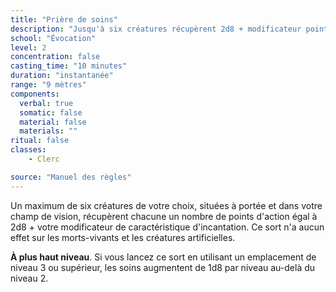 ```yaml
---
title: "Prière de soins"
description: "Jusqu'à six créatures récupèrent 2d8 + modificateur points d'action."
school: "Évocation"
level: 2
concentration: false
casting_time: "10 minutes"
duration: "instantanée"
range: "9 mètres"
components:
  verbal: true
  somatic: false
  material: false
  materials: ""
ritual: false
classes:
    - Clerc

source: "Manuel des règles"
---
```

Un maximum de six créatures de votre choix, situées à portée et dans votre champ de vision, récupèrent chacune un nombre de points d'action égal à 2d8 + votre modificateur de caractéristique d'incantation. Ce sort n'a aucun effet sur les morts-vivants et les créatures artificielles.

**À plus haut niveau**. Si vous lancez ce sort en utilisant un emplacement de niveau 3 ou supérieur, les soins augmentent de 1d8 par niveau au-delà du niveau 2.
